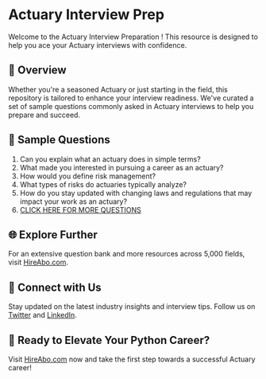 # Actuary Interview Prep

Welcome to the Actuary Interview Preparation ! This resource is designed to help you ace your Actuary interviews with confidence.

## 🚀 Overview

Whether you're a seasoned Actuary or just starting in the field, this repository is tailored to enhance your interview readiness. We've curated a set of sample questions commonly asked in Actuary interviews to help you prepare and succeed.

## 📝 Sample Questions

1. Can you explain what an actuary does in simple terms?
2. What made you interested in pursuing a career as an actuary?
3. How would you define risk management?
4. What types of risks do actuaries typically analyze?
5. How do you stay updated with changing laws and regulations that may impact your work as an actuary?
6. [CLICK HERE FOR MORE QUESTIONS](https://hireabo.com/job/19_0_19/Actuary)

## 🌐 Explore Further

For an extensive question bank and more resources across 5,000 fields, visit [HireAbo.com](https://www.hireabo.com).

## 📱 Connect with Us

Stay updated on the latest industry insights and interview tips. Follow us on [Twitter](https://twitter.com/hireabo) and [LinkedIn](https://www.linkedin.com/in/hire-abo-3609972a8/).

## 🚀 Ready to Elevate Your Python Career?

Visit [HireAbo.com](https://www.hireabo.com) now and take the first step towards a successful Actuary career!